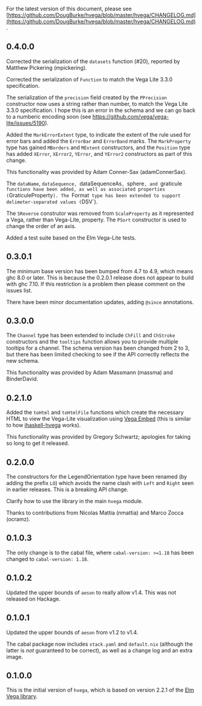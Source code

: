 For the latest version of this document, please see
[https://github.com/DougBurke/hvega/blob/master/hvega/CHANGELOG.md](https://github.com/DougBurke/hvega/blob/master/hvega/CHANGELOG.md).

## 0.4.0.0

Corrected the serialization of the `datasets` function (#20), reported
by Matthew Pickering (mpickering).

Corrected the serialization of `Function` to match the Vega Lite 3.3.0
specification.

The serialization of the `precision` field created by the `PPrecision`
constructor now uses a string rather than number, to match the
Vega Lite 3.3.0 specification. I hope this is an error in the schema
and we can go back to a numberic encoding soon
(see https://github.com/vega/vega-lite/issues/5190).

Added the `MarkErrorExtent` type, to indicate the extent of the rule
used for error bars and added the `ErrorBar` and `ErrorBand` marks.
The `MarkProperty` type has gained `MBorders` and `MExtent` constructors,
and the `Position` type has added `XError`, `XError2`, `YError`, and
`YError2` constructors as part of this change.

This functionality was provided by Adam Conner-Sax (adamConnerSax).

The `dataName`, `dataSequence, `dataSequenceAs`, `sphere`, and `graticule` functions
have been added, as well as associated properties (`GraticuleProperty`).
The `Format` type has been extended to support delimeter-separated
values (`DSV`).

The `SReverse` construtor was removed from `ScaleProperty` as it
represented a Vega, rather than Vega-Lite, property. The `PSort`
constructor is used to change the order of an axis.

Added a test suite based on the Elm Vega-Lite tests.

## 0.3.0.1

The minimum base version has been bumped from 4.7 to 4.9, which
means ghc 8.0 or later. This is because the 0.2.0.1 release
does not appear to build with ghc 7.10. If this restriction is
a problem then please comment on the issues list.

There have been minor documentation updates, adding `@since`
annotations.

## 0.3.0.0

The `Channel` type has been extended to include `ChFill` and `ChStroke`
constructors and the `tooltips` function allows you to provide
multiple tooltips for a channel. The schema version has been changed
from 2 to 3, but there has been limited checking to see if the API
correctly reflects the new schema.

This functionality was provided by Adam Massmann (massma) and
BinderDavid.

## 0.2.1.0

Added the `toHtml` and `toHtmlFile` functions which create the necessary
HTML to view the  Vega-Lite visualization using
[Vega Embed](https://vega.github.io/vega-lite/usage/embed.html)
(this is similar to how
[ihaskell-hvega](https://hackage.haskell.org/package/ihaskell-hvega)
works).

This functionality was provided by Gregory Schwartz; apologies for
taking so long to get it released.

## 0.2.0.0

The constructors for the LegendOrientation type have been renamed (by
adding the prefix `LO`) which avoids the name clash with `Left` and `Right`
seen in earlier releases. This is a breaking API change.

Clarify how to use the library in the main `hvega` module.

Thanks to contributions from Nicolas Mattia (nmattia) and Marco Zocca (ocramz).

## 0.1.0.3

The only change is to the cabal file, where `cabal-version: >=1.18` has
been changed to `cabal-version: 1.18`.

## 0.1.0.2

Updated the upper bounds of `aeson` to really allow v1.4. This was not
released on Hackage.

## 0.1.0.1

Updated the upper bounds of `aeson` from v1.2 to v1.4.

The cabal package now includes `stack.yaml` and `default.nix` (although
the latter is *not* guaranteed to be correct), as well as a
change log and an extra image.

## 0.1.0.0

This is the initial version of `hvega`, which is based on
version 2.2.1 of the
[Elm Vega library](http://package.elm-lang.org/packages/gicentre/elm-vega/2.2.1/VegaLite).
